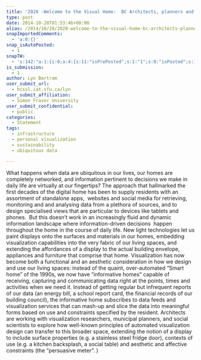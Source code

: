 ```yaml
---
title: '2020 -Welcome to the Visual Home:  BC Architects, planners and researchers prototype visualization services for informative buildings'
type: post
date: 2014-10-28T01:53:46+00:00
alias: /2014/10/28/2020-welcome-to-the-visual-home-bc-architects-planners-and-researchers-prototype-visualization-services-for-informative-buildings/
snapImportedComments:
  - 'a:0:{}'
snap_isAutoPosted:
  - 1
snapTW:
  - 's:142:"a:1:{i:0;a:4:{s:11:"isPrePosted";s:1:"1";s:8:"isPosted";s:1:"1";s:4:"pgID";s:18:"526913299586510848";s:5:"pDate";s:19:"2014-10-28 01:53:47";}}";'
is_submission:
  - 1
author: Lyn Bartram
user_submit_url:
  - hcssl.iat.sfu.ca/lyn
user_submit_affiliation:
  - Simon Fraser University
user_submit_confidential:
  - public
categories:
  - Statement
tags:
  - infrastructure
  - personal visualization
  - sustainability
  - ubiquitous data

---
```

What happens when data are ubiquitous in our lives, our homes are completely networked, and information pertinent to decisions we make in daily life are virtually at our fingertips? The approach that hallmarked the first decades of the digital home has been to supply residents with an assortment of standalone apps,  websites and social media for retrieving, monitoring and and analysing data from a plethora of sources, and to design specialised views that are particular to devices like tablets and phones.  But this doesn&#8217;t work in an increasingly fluid and dynamic information landscape where information-driven decisions  happen throughout the home in the course of daily life. New light technologies let us paint displays onto the surfaces and materials in our homes, embedding visualization capabilities into the very fabric of our living spaces, and extending the affordances of a display to the actual building envelope, appliances and furniture that comprise that home. Visualization has now become both a functional and an aesthetic consideration in how we design and use our living spaces: instead of the quaint, over-automated &#8220;Smart home&#8221; of the 1990s, we now have &#8220;informative homes&#8221; capable of receiving, capturing and communicating data right at the points, times and activities when we need it. Instead of getting regular but infrequent reports of our data (an energy bill, a school report card, the financial records of our building council), the informative home subscribes to data feeds and visualization services that can mash-up and slice the data into meaningful forms based on use and constraints specified by the resident. Architects are working with visualization researchers, municipal planners, and social scientists to explore how well-known principles of automated visualization design can transfer to this broader space, extending the notion of a display to include surface properties (e.g. a stainless steel fridge door), contexts of use (e.g. a kitchen backsplash, a social table) and aesthetic and affective constraints (the &#8220;persuasive meter&#8221;. )
